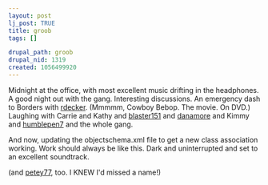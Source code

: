 ```yaml
--- 
layout: post
lj_post: TRUE
title: groob
tags: []

drupal_path: groob
drupal_nid: 1319
created: 1056499920
---
```

Midnight at the office, with most excellent music drifting in the headphones. A good night out with the gang. Interesting discussions. An emergency dash to Borders with <a href="http://rdecker.livejournal.com">rdecker</a>. (Mmmmm, Cowboy Bebop. The movie. On DVD.) Laughing with Carrie and Kathy and <a href="http://blaster151.livejournal.com">blaster151</a> and <a href="http://danamore.livejournal.com">danamore</a> and Kimmy and <a href="http://humblepen7.livejournal.com">humblepen7</a> and the whole gang.

And now, updating the objectschema.xml file to get a new class association working. Work should always be like this. Dark and uninterrupted and set to an excellent soundtrack.

(and <a href="http://petey77.livejournal.com">petey77</a>, too. I KNEW I'd missed a name!)
